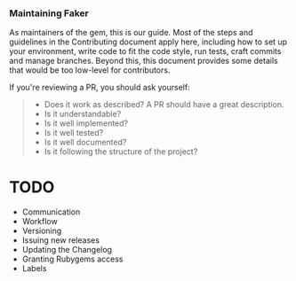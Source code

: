### Maintaining Faker

As maintainers of the gem, this is our guide. Most of the steps and guidelines in the Contributing document apply here, including how to set up your environment, write code to fit the code style, run tests, craft commits and manage branches. Beyond this, this document provides some details that would be too low-level for contributors.

If you're reviewing a PR, you should ask yourself:
> * Does it work as described? A PR should have a great description.
> * Is it understandable?
> * Is it well implemented?
> * Is it well tested?
> * Is it well documented?
> * Is it following the structure of the project?

# TODO

- Communication
- Workflow
- Versioning
- Issuing new releases
- Updating the Changelog
- Granting Rubygems access
- Labels